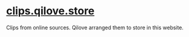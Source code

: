 # [clips.qilove.store](https://clips.qilove.store)

Clips from online sources. Qilove arranged them to store in this website.
